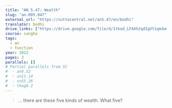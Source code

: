```yaml
---
title: "AN 5.47: Wealth"
slug: "an.005.047"
external_url: "https://suttacentral.net/an5.47/en/bodhi"
translator: bodhi
drive_links: ["https://drive.google.com/file/d/1tkad_LFAXh2qdIgVt1qm3wmckd4NugUy/view?usp=drivesdk"]
course: sangha
tags:
  - an
  - function
year: 2012
pages: 2
parallels: []
# Partial parallels from SC
#  - an4.52
#  - sn11.14
#  - sn55.26
#  - thag8.2
---
```


> … there are these five kinds of wealth. What five?

<!---->
